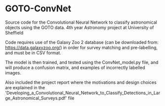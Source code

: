 # GOTO-ConvNet
Source code for the Convolutional Neural Network to classify astronomical objects using the GOTO data. 4th year Astronomy project at University of Sheffield


Code requires use of the Galaxy Zoo 2 database (can be downloaded from: https://data.galaxyzoo.org/) in order for survey matching and pre-labelling, and must be in CSV format.

The model is then trained, and tested using the ConvNet_model.py file, and will produce a confusion matrix, and examples of incorrectly labelled images.

Also included the project report where the motivations and design choices are explained in the 'Developing_a_Convolutional_Neural_Network_to_Classify_Detections_in_Large_Astronomical_Surveys.pdf' file

